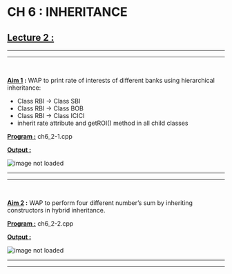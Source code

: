 CH 6 : INHERITANCE
=========================

## **<u>Lecture 2 :**</u>
***
*** 
<br>

**<u>Aim 1</u> :** WAP to print rate of interests of different banks using
hierarchical inheritance:
- Class RBI -> Class SBI
- Class RBI -> Class BOB
- Class RBI -> Class ICICI
- inherit rate attribute and getROI() method in all child
classes

**<u>Program :</u>** ch6_2-1.cpp

**<u>Output :</u>**

![image not loaded](https://github.com/SumitSojitra/Cpp_language/blob/master/ch6/lec2/images/1.png)

***
***
<br>

**<u>Aim 2</u> :** WAP to perform four different number’s sum by
inheriting constructors in hybrid inheritance.

**<u>Program :</u>** ch6_2-2.cpp

**<u>Output :</u>**

![image not loaded](https://github.com/SumitSojitra/Cpp_language/blob/master/ch6/lec2/images/2.png)

***
***
